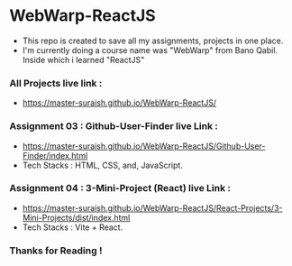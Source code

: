 # WebWarp-ReactJS

- This repo is created to save all my assignments, projects in one place.
- I'm currently doing a course name was "WebWarp" from Bano Qabil. Inside which i learned "ReactJS"

### All Projects live link :
- https://master-suraish.github.io/WebWarp-ReactJS/

### Assignment 03 : Github-User-Finder live Link :
- https://master-suraish.github.io/WebWarp-ReactJS/Github-User-Finder/index.html
- Tech Stacks : HTML, CSS, and, JavaScript.

### Assignment 04 : 3-Mini-Project (React) live Link :
- https://master-suraish.github.io/WebWarp-ReactJS/React-Projects/3-Mini-Projects/dist/index.html
- Tech Stacks : Vite + React.

### Thanks for Reading !
